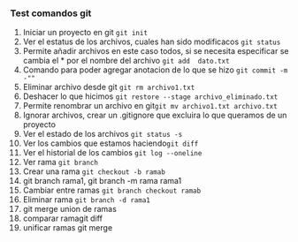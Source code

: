 ### Test comandos git
1. Iniciar un proyecto en git  `git init`
2. Ver el estatus de los archivos, cuales han sido modificacos `git status`
3. Permite añadir archivos en este caso todos, si se necesita especificar se cambia el * por el nombre del archivo  `git add  dato.txt`
4. Comando para poder agregar anotacion de lo que se hizo `git commit -m -""`
5. Eliminar archivo desde git `git rm archivo1.txt`
6. Deshacer lo que hicimos `git restore --stage archivo_eliminado.txt`
7. Permite renombrar un archivo en git`git mv archivo1.txt archivo.txt`
8. Ignorar archivos, crear un .gitignore que excluira lo que queramos de un proyecto 
9. Ver el estado de los archivos `git status -s` 
10. Ver los cambios que estamos haciendo`git diff`
11. Ver  el historial de los cambios `git log --oneline`
12. Ver rama `git branch `
13. Crear una rama `git checkout -b ramab`
14. git branch rama1, git branch -m rama rama1
15. Cambiar entre ramas `git branch checkout ramab`
16. Eliminar rama `git branch -d rama1`
17. git merge union  de ramas 
18. comparar ramagit diff
19. unificar ramas git merge

